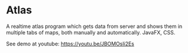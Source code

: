 # Atlas
A realtime atlas program which gets data from server and shows them in multiple tabs of maps, both manually and automatically. JavaFX, CSS.

See demo at youtube:
https://youtu.be/JBOMOsIi2Es
